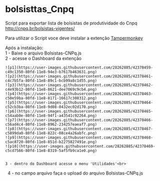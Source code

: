# bolsisttas_Cnpq
Script para exportar lista de bolsistas de produtividade do Cnpq http://cnpq.br/bolsistas-vigentes/

Para utilizar o Script voce deve instalar a extenção <a href="https://tampermonkey.net/" >Tampermonkey</a>

Após a instalação:<br>
    1 - Baixe o arquivo Bolsistas-CNPq.js<br>
    2 - acesse o Dashboard da extenção <br>
    
    ![p1](https://user-images.githubusercontent.com/28262885/42378459-c49c1350-80fd-11e8-94e3-b7617b463631.png)
    ![p2](https://user-images.githubusercontent.com/28262885/42378461-c4c7b5fa-80fd-11e8-89c1-bcb99a8c1d55.png)
    ![p3](https://user-images.githubusercontent.com/28262885/42378462-c4e93b12-80fd-11e8-8621-dee7069c9cb4.png)
    ![p4](https://user-images.githubusercontent.com/28262885/42378463-c50e59ba-80fd-11e8-8171-16617c308312.png)
    ![p5](https://user-images.githubusercontent.com/28262885/42378464-c52cb3ba-80fd-11e8-9d08-0432ec02d170.png)
    ![p6](https://user-images.githubusercontent.com/28262885/42378465-c54aab0e-80fd-11e8-94f1-a43541c92264.png)
    ![p7](https://user-images.githubusercontent.com/28262885/42378466-c56ad4c4-80fd-11e8-8962-234257eaeaf7.png)
    ![p8](https://user-images.githubusercontent.com/28262885/42378467-c5899da0-80fd-11e8-822c-08ce4a26abfc.png)
    ![p9](https://user-images.githubusercontent.com/28262885/42378468-c5ac8720-80fd-11e8-851d-b2275827491e.png)
    ![p10](https://user-images.githubusercontent.com/28262885/42378469-c5cd7566-80fd-11e8-8319-5af5fb9ca1e0.png)

    
    3 - dentro do Dashboard acesse o menu 'Utilidades'<br>
    4 - no campo arquivo faça o upload do arquivo Bolsistas-CNPq.js<br>
